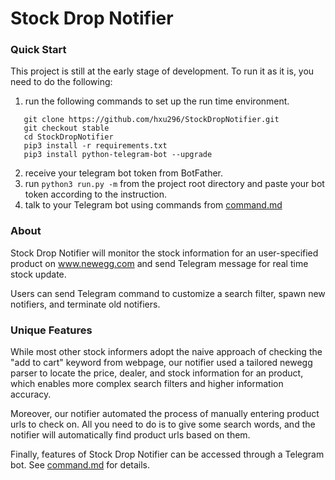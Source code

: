 # Stock Drop Notifier

### Quick Start
This project is still at the early stage of development. To run it as it is, you need to do the following:
1. run the following commands to set up the run time environment. 
 ```
    git clone https://github.com/hxu296/StockDropNotifier.git 
    git checkout stable
    cd StockDropNotifier
    pip3 install -r requirements.txt
    pip3 install python-telegram-bot --upgrade
```
2. receive your telegram bot token from BotFather.
3. run `python3 run.py -m` from the project root directory and paste your bot token according to the instruction.
4. talk to your Telegram bot using commands from [command.md](command.md)

### About

Stock Drop Notifier will monitor the stock information for an user-specified product on www.newegg.com and send Telegram message for real time stock update. 

Users can send Telegram command to customize a search filter, spawn new notifiers, and terminate old notifiers.

### Unique Features

While most other stock informers adopt the naive approach of checking the "add to cart" keyword from webpage, our notifier used a tailored newegg parser to locate the price, dealer, and stock information for an product, which enables more complex search filters and higher information accuracy. 

Moreover, our notifier automated the process of manually entering product urls to check on. All you need to do is to give some search words, and the notifier will automatically find product urls based on them.


Finally, features of Stock Drop Notifier can be accessed through a Telegram bot. See [command.md](command.md) for details. 






